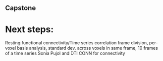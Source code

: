 ## Capstone

# Next steps:

Resting functional connectivity/Time series correlation
frame division, per-voxel basis analysis, standard dev. across voxels in same frame, 10 frames of a time series
Sonia Pujol and DTI
CONN for connectivity
